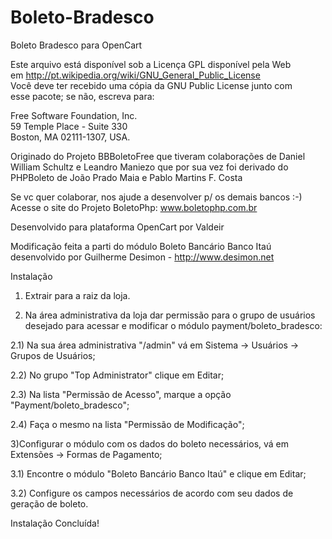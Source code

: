 Boleto-Bradesco
===============


Boleto Bradesco para OpenCart                                        

Este arquivo está disponível sob a Licença GPL disponível pela Web   
em http://pt.wikipedia.org/wiki/GNU_General_Public_License           
Você deve ter recebido uma cópia da GNU Public License junto com     
esse pacote; se não, escreva para:                                   

Free Software Foundation, Inc.                                       
59 Temple Place - Suite 330                                          
Boston, MA 02111-1307, USA.                                          

Originado do Projeto BBBoletoFree que tiveram colaborações de Daniel 
William Schultz e Leandro Maniezo que por sua vez foi derivado do    
PHPBoleto de João Prado Maia e Pablo Martins F. Costa                

Se vc quer colaborar, nos ajude a desenvolver p/ os demais bancos :-)
Acesse o site do Projeto BoletoPhp: www.boletophp.com.br             

Desenvolvido para plataforma OpenCart por Valdeir                    

Modificação feita a parti do módulo Boleto Bancário Banco Itaú       
desenvolvido por Guilherme Desimon - http://www.desimon.net          



Instalação                                                                                                                                   

1) Extrair para a raiz da loja.                                                                                                              

2) Na área administrativa da loja dar permissão para o grupo de usuários desejado para acessar e modificar o módulo payment/boleto_bradesco: 

2.1) Na sua área administrativa "/admin" vá em Sistema -> Usuários -> Grupos de Usuários;                                                    

2.2) No grupo "Top Administrator" clique em Editar;                                                                                          

2.3) Na lista "Permissão de Acesso", marque a opção "Payment/boleto_bradesco";                                                               

2.4) Faça o mesmo na lista "Permissão de Modificação";                                                                                       

3)Configurar o módulo com os dados do boleto necessários, vá em Extensões -> Formas de Pagamento;                                            

3.1) Encontre o módulo "Boleto Bancário Banco Itaú" e clique em Editar;                                                                      

3.2) Configure os campos necessários de acordo com seu dados de geração de boleto.                                                           


Instalação Concluída!                                                                                                                        